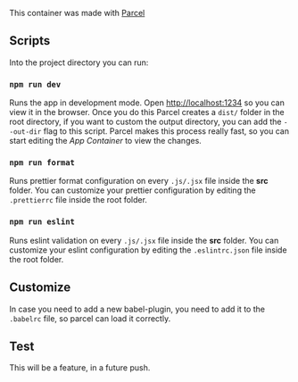 This container was made with [Parcel](https://parceljs.org/)

## Scripts

Into the project directory you can run:

### `npm run dev`

Runs the app in development mode.
Open [http://localhost:1234](http://localhost:1234) so you can view it in the browser. Once you do this Parcel creates a `dist/` folder in the root directory, if you want to custom the output directory, you can add the `--out-dir` flag to this script.
Parcel makes this process really fast, so you can start editing the *App Container* to view the changes.

### `npm run format`

Runs prettier format configuration on every `.js/.jsx` file inside the **src** folder. You can customize your prettier configuration by editing the `.prettierrc` file inside the root folder.

### `npm run eslint`

Runs eslint validation on every `.js/.jsx` file inside the **src** folder. You can customize your eslint configuration by editing the `.eslintrc.json` file inside the root folder.

## Customize

In case you need to add a new babel-plugin, you need to add it to the `.babelrc` file, so parcel can load it correctly.

## Test

This will be a feature, in a future push.